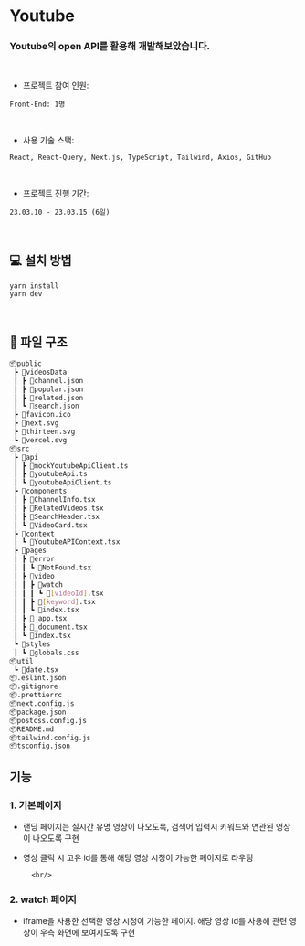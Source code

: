 

# Youtube

### Youtube의 open API를 활용해 개발해보았습니다.

<br/>

- 프로젝트 참여 인원:

`Front-End: 1명`

<br/>

- 사용 기술 스택:

`React, React-Query, Next.js, TypeScript, Tailwind, Axios, GitHub`

<br/>

- 프로젝트 진행 기간:

`23.03.10 - 23.03.15 (6일)`

<br/>

## 💻 설치 방법

    yarn install
    yarn dev

<br/>

## 📂 파일 구조
```bash
📦public
 ┣ 📂videosData
 ┃ ┣ 📜channel.json
 ┃ ┣ 📜popular.json
 ┃ ┣ 📜related.json
 ┃ ┗ 📜search.json
 ┣ 📜favicon.ico
 ┣ 📜next.svg
 ┣ 📜thirteen.svg
 ┗ 📜vercel.svg
📦src
 ┣ 📂api
 ┃ ┣ 📜mockYoutubeApiClient.ts
 ┃ ┣ 📜youtubeApi.ts
 ┃ ┗ 📜youtubeApiClient.ts
 ┣ 📂components
 ┃ ┣ 📜ChannelInfo.tsx
 ┃ ┣ 📜RelatedVideos.tsx
 ┃ ┣ 📜SearchHeader.tsx
 ┃ ┗ 📜VideoCard.tsx
 ┣ 📂context
 ┃ ┗ 📜YoutubeAPIContext.tsx
 ┣ 📂pages
 ┃ ┣ 📂error
 ┃ ┃ ┗ 📜NotFound.tsx
 ┃ ┣ 📂video
 ┃ ┃ ┣ 📂watch
 ┃ ┃ ┃ ┗ 📜[videoId].tsx
 ┃ ┃ ┣ 📜[keyword].tsx
 ┃ ┃ ┗ 📜index.tsx
 ┃ ┣ 📜_app.tsx
 ┃ ┣ 📜_document.tsx
 ┃ ┗ 📜index.tsx
 ┗ 📂styles
 ┃ ┗ 📜globals.css
📦util
 ┗ 📜date.tsx
📦.eslint.json
📦.gitignore
📦.prettierrc
📦next.config.js
📦package.json
📦postcss.config.js
📦README.md
📦tailwind.config.js
📦tsconfig.json
 ```

## 기능

### 1. 기본페이지

- 랜딩 페이지는 실시간 유명 영상이 나오도록, 검색어 입력시 키워드와 연관된 영상이 나오도록 구현

- 영상 클릭 시 고유 id를 통해 해당 영상 시청이 가능한 페이지로 라우팅
        
        <br/>
        
### 2. watch 페이지

- iframe을 사용한 선택한 영상 시청이 가능한 페이지. 해당 영상 id를 사용해 관련 영상이 우측 화면에 보여지도록 구현
